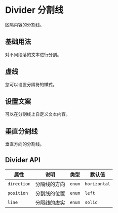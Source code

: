 # Divider 分割线

区隔内容的分割线。

## 基础用法

对不同段落的文本进行分割。

<demo vue="../../example/divider/base.vue"></demo>

## 虚线

您可以设置分隔符的样式。

<demo vue="../../example/divider/style.vue"></demo>

## 设置文案

可以在分割线上自定义文本内容。

<demo vue="../../example/divider/text.vue"></demo>

## 垂直分割线

垂直方向的分割线。

<demo vue="../../example/divider/vertical.vue"></demo>

## Divider API

| 属性        | 说明         | 类型                                      | 默认值       |
| ----------- | ------------ | ----------------------------------------- | ------------ |
| `direction` | 分隔线的方向 | `enum`<Tool value="horizontal,vertical"/> | `horizontal` |
| `position`  | 分割线的位置 | `enum`<Tool value="center,right,left"/>   | `left`       |
| `line`      | 分隔线的虚实 | `enum`<Tool value="dashed,solid"/>        | `solid`      |
